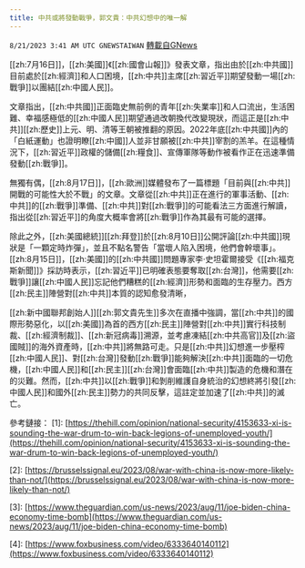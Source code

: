 ```yaml
---
title: 中共或將發動戰爭，郭文貴：中共幻想中的唯一解
---
```

`8/21/2023 3:41 AM UTC GNEWSTAIWAN` [轉載自GNews](https://gnews.org/articles/1576883)



[[zh:7月16日]]，[[zh:美國]]《[[zh:國會山報]]》發表文章，指出由於[[zh:中共國]]目前處於[[zh:經濟]]和人口困境，[[zh:中共]]主席[[zh:習近平]]期望發動一場[[zh:戰爭]]以團結[[zh:中國人民]]。  

文章指出，[[zh:中共國]]正面臨史無前例的青年[[zh:失業率]]和人口流出，生活困難、幸福感極低的[[zh:中國人民]]期望通過改朝換代改變現狀，而這正是[[zh:中共]][[zh:歷史]]上元、明、清等王朝被推翻的原因。2022年底[[zh:中共國]]內的「白紙運動」也證明瞭[[zh:中國]]人並非甘願被[[zh:中共]]宰割的羔羊。在這種情況下，[[zh:習近平]]政權的儲備[[zh:糧食]]、宣傳軍隊等動作被看作正在迅速準備發動[[zh:戰爭]]。

  

無獨有偶，[[zh:8月17日]]，[[zh:歐洲]]媒體發布了一篇標題「目前與[[zh:中共]]開戰的可能性大於不戰」的文章。文章從[[zh:中共]]正在進行的軍事活動、[[zh:中共]]的[[zh:戰爭]]準備、[[zh:中共]]對[[zh:戰爭]]的可能看法三方面進行解讀，指出從[[zh:習近平]]的角度大概率會將[[zh:戰爭]]作為其最有可能的選擇。

  

除此之外，[[zh:美國總統]][[zh:拜登]]於[[zh:8月10日]]公開評論[[zh:中共國]]現狀是「一顆定時炸彈」，並且不點名警告「當壞人陷入困境，他們會幹壞事」。[[zh:8月15日]]，[[zh:美國]]的[[zh:中共國]]問題專家李·史坦霍爾接受《[[zh:福克斯新聞]]》採訪時表示，[[zh:習近平]]已明確表態要奪取[[zh:台灣]]，他需要[[zh:戰爭]]讓[[zh:中國人民]]忘記他們糟糕的[[zh:經濟]]形勢和面臨的生存壓力。西方[[zh:民主]]陣營對[[zh:中共]]本質的認知愈發清晰，

  

[[zh:新中國聯邦創始人]][[zh:郭文貴先生]]多次在直播中強調，當[[zh:中共]]的國際形勢惡化，以[[zh:美國]]為首的西方[[zh:民主]]陣營對[[zh:中共]]實行科技制裁、[[zh:經濟制裁]]、[[zh:新冠病毒]]溯源，並考慮凍結[[zh:中共高官]]及[[zh:盜國賊]]的海外資產時，[[zh:中共]]將無路可走。只是[[zh:中共]]幻想進一步壓榨[[zh:中國人民]]、對[[zh:台灣]]發動[[zh:戰爭]]能夠解決[[zh:中共]]面臨的一切危機，[[zh:中國人民]]和[[zh:民主]][[zh:台灣]]會面臨[[zh:中共]]製造的危機和潛在的災難。然而，[[zh:中共]]以[[zh:戰爭]]和剝削維護自身統治的幻想終將引發[[zh:中國人民]]和國外[[zh:民主]]勢力的共同反擊，這註定並加速了[[zh:中共]]的滅亡。

  

參考鏈接：
\[1\]: [https://thehill.com/opinion/national-security/4153633-xi-is-sounding-the-war-drum-to-win-back-legions-of-unemployed-youth/](https://thehill.com/opinion/national-security/4153633-xi-is-sounding-the-war-drum-to-win-back-legions-of-unemployed-youth/) 

\[2\]: [https://brusselssignal.eu/2023/08/war-with-china-is-now-more-likely-than-not/](https://brusselssignal.eu/2023/08/war-with-china-is-now-more-likely-than-not/) 

\[3\]: [https://www.theguardian.com/us-news/2023/aug/11/joe-biden-china-economy-time-bomb](https://www.theguardian.com/us-news/2023/aug/11/joe-biden-china-economy-time-bomb) 

\[4\]: [https://www.foxbusiness.com/video/6333640140112](https://www.foxbusiness.com/video/6333640140112)
